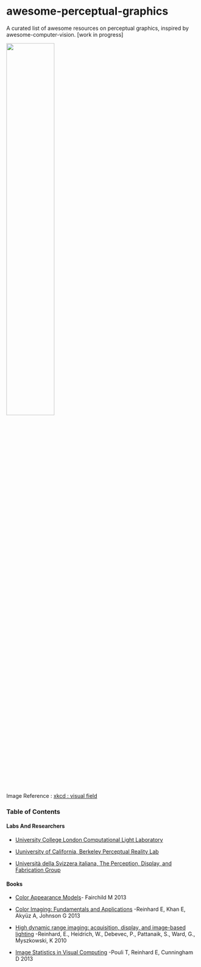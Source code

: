 # awesome-perceptual-graphics
A  curated list of  awesome resources on perceptual graphics, inspired by awesome-computer-vision. [work in progress]


<img src="https://user-images.githubusercontent.com/46696280/184265236-790f933f-4881-4bb7-bc61-51af33b17354.png" width=50% height=50%>

Image Reference : [xkcd : visual field](https://xkcd.com/1080/)

### Table of Contents
#### Labs And Researchers

* [University College London Computational Light Laboratory](https://complightlab.com/)

* [Uuniversity of California, Berkeley Perceptual Reality Lab](http://www.emilyacooper.org/index.html)

* [Università della Svizzera italiana, The Perception, Display, and Fabrication Group](https://www.pdf.inf.usi.ch/team.html)

#### Books 

* [Color Appearance Models](https://www.wiley.com/en-us/Color+Appearance+Models%2C+3rd+Edition-p-9781119967033)- Fairchild M 2013

* [Color Imaging: Fundamentals and Applications](https://www.amazon.com/Color-Imaging-Fundamentals-Erik-Reinhard/dp/1568813449) -Reinhard E, Khan E, Akyüz A, Johnson G 2013

* [High dynamic range imaging: acquisition, display, and image-based lighting](http://www.amazon.com/High-Dynamic-Range-Imaging-Second/dp/012374914X) -Reinhard, E., Heidrich, W., Debevec, P., Pattanaik, S., Ward, G., Myszkowski, K 2010

* [Image Statistics in Visual Computing](https://www.routledge.com/Image-Statistics-in-Visual-Computing/Pouli-Reinhard-Cunningham/p/book/9781568817255) -Pouli T, Reinhard E, Cunningham D 2013
